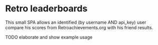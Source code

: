 # Retro leaderboards

This small SPA allows an identified (by username AND api_key) user compare his scores from Retroachievements.org with his friend results.

TODO elaborate and show example usage